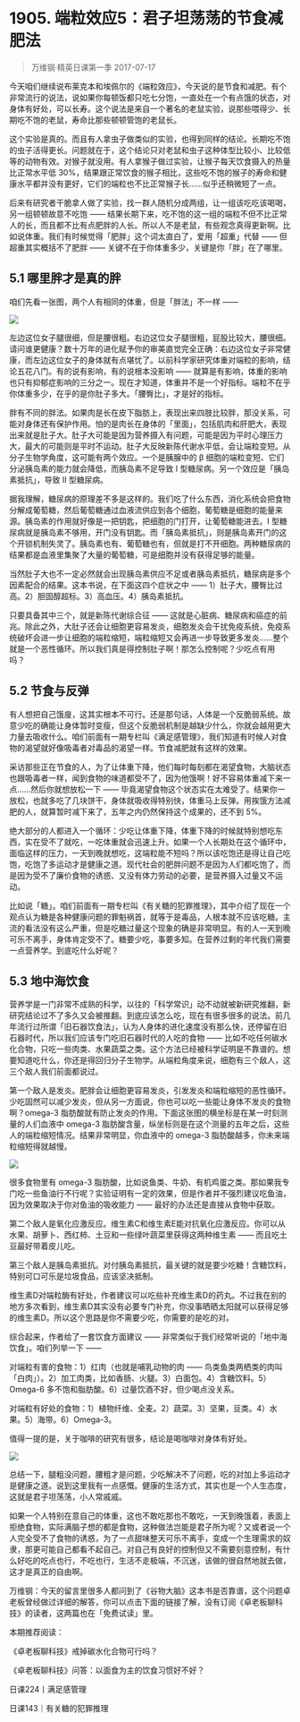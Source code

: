 # 1905. 端粒效应5：君子坦荡荡的节食减肥法
> 万维钢·精英日课第一季
2017-07-17

今天咱们继续说布莱克本和埃佩尔的《端粒效应》，今天说的是节食和减肥。有个非常流行的说法，说如果你每顿饭都只吃七分饱，一直处在一个有点饿的状态，对身体有好处，可以长寿。这个说法是来自一个著名的老鼠实验，说那些喂得少、长期吃不饱的老鼠，寿命比那些顿顿管饱的老鼠长。

这个实验是真的。而且有人拿虫子做类似的实验，也得到同样的结论。长期吃不饱的虫子活得更长。问题就在于，这个结论只对老鼠和虫子这种体型比较小、比较低等的动物有效。对猴子就没用。有人拿猴子做过实验，让猴子每天饮食摄入的热量比正常水平低 30%，结果跟正常饮食的猴子相比，这些吃不饱的猴子的寿命和健康水平都并没有更好，它们的端粒也不比正常猴子长……似乎还稍微短了一点。

后来有研究者干脆拿人做了实验，找一群人随机分成两组，让一组该吃吃该喝喝，另一组顿顿故意不吃饱 —— 结果长期下来，吃不饱的这一组的端粒不但不比正常人的长，而且都不比有点肥胖的人长。所以人不是老鼠，有些观念真得更新啊。比如说体重。我们有时候觉得「肥胖」这个词太直白了，爱用「超重」代替 —— 但超重其实概括不了肥胖 —— 关键不在于你体重多少，关键是你「胖」在了哪里。 

## 5.1 哪里胖才是真的胖

咱们先看一张图，两个人有相同的体重，但是「胖法」不一样 —— 

![](./res/2019111.jpg)

左边这位女子腿很细，但是腰很粗。右边这位女子腿很粗，屁股比较大，腰很细。请问谁更健康？数十万年的进化赋予你的审美直觉完全正确：右边这位女子非常健康，而左边这位女子的身体就有点堪忧了。以前科学家研究体重对端粒的影响，结论五花八门。有的说有影响，有的说根本没影响 —— 就算是有影响，体重的影响也只有抑郁症影响的三分之一。现在才知道，体重并不是一个好指标。端粒不在乎你体重多少，在乎的是你肚子多大。「腰臀比」，才是好的指标。

胖有不同的胖法。如果肉是长在皮下脂肪上，表现出来四肢比较胖，那没关系，可能对身体还有保护作用。怕的是肉长在身体的「里面」，包括肌肉和肝肥大，表现出来就是肚子大。肚子大可能是因为营养摄入有问题，可能是因为平时心理压力大，最大的可能则是平时不运动。肚子大反映新陈代谢水平低，会让端粒变短。从分子生物学角度，这可能有两个效应。一个是胰腺中的 β 细胞的端粒变短、它们分泌胰岛素的能力就会降低，而胰岛素不足导致 I 型糖尿病。另一个效应是「胰岛素抵抗」，导致 II 型糖尿病。

据我理解，糖尿病的原理差不多是这样的。我们吃了什么东西，消化系统会把食物分解成葡萄糖，然后葡萄糖通过血液流供应到各个细胞，葡萄糖是细胞的能量来源。胰岛素的作用就好像是一把钥匙，把细胞的门打开，让葡萄糖能进去。I 型糖尿病就是胰岛素不够用，开门没有钥匙。而「胰岛素抵抗」，则是胰岛素开门的这个开锁机制失灵了。胰岛素也有、葡萄糖也有，但就是打不开细胞。两种糖尿病的结果都是血液里集聚了大量的葡萄糖，可是细胞并没有获得足够的能量。

当然肚子大也不一定必然就会出现胰岛素供应不足或者胰岛素抵抗，糖尿病是多个因素配合的结果。这本书说，在下面这四个症状之中 —— 1）肚子大，腰臀比过高。2）胆固醇超标。3）高血压。4）胰岛素抵抗。

只要具备其中三个，就是新陈代谢综合征 —— 这就是心脏病、糖尿病和癌症的前兆。除此之外，大肚子还会让细胞更容易发炎，细胞发炎会干扰免疫系统，免疫系统破坏会进一步让细胞的端粒缩短，端粒缩短又会再进一步导致更多发炎……整个就是一个恶性循环。所以我们真是得控制肚子啊！那怎么控制呢？少吃点有用吗？ 

## 5.2 节食与反弹

有人想把自己饿廋，这其实根本不可行。还是那句话，人体是一个反脆弱系统。故意少吃的确能让身体暂时变瘦，但这个反脆弱机制是越缺少什么，你就会越用更大力量去吸收什么。咱们前面有一期专栏叫《满足感管理》，我们知道有时候人对食物的渴望就好像吸毒者对毒品的渴望一样。节食减肥就有这样的效果。

采访那些正在节食的人，为了让体重下降，他们每时每刻都在渴望食物，大脑状态也跟吸毒者一样，闻到食物的味道都受不了，因为他饿啊！好不容易体重减下来一点……然后你就想放松一下 —— 毕竟渴望食物这个状态实在太难受了。结果你一放松，也就多吃了几块饼干，身体就吸收得特别快，体重马上反弹。用挨饿方法减肥的人，就算暂时减下来了，五年之内仍然保持这个成果的，还不到 5%。

绝大部分的人都进入一个循环：少吃让体重下降，体重下降的时候就特别想吃东西，实在受不了就吃，一吃体重就会迅速上升。如果一个人长期处在这个循环中，面临这样的压力，一天到晚就想吃，这端粒能不短吗？所以该吃饱还是得让自己吃饱，吃饱了多运动才是健康之道。现代社会的肥胖问题不是因为人们都吃饱了，而是因为受不了廉价食物的诱惑、又没有体力劳动的必要，是营养摄入过量又不运动。

比如说「糖」。咱们前面有一期专栏叫《有关糖的犯罪推理》，其中介绍了现在一个观点认为糖是各种健康问题的罪魁祸首，就等于是毒品，人根本就不应该吃糖。主流的看法没有这么严重，但是吃糖过量这个现象的确是非常明显。有的人一天到晚可乐不离手，身体肯定受不了。糖要少吃，事要多知。在营养过剩的年代我们需要一点营养学。到底吃什么好呢？ 

## 5.3 地中海饮食

营养学是一门非常不成熟的科学，以往的「科学常识」动不动就被新研究推翻，新研究结论过不了多久又会被推翻。到底应该怎么吃，现在有很多很多的说法。前几年流行过所谓「旧石器饮食法」，认为人身体的进化速度没有那么快，还停留在旧石器时代，所以我们应该专门吃旧石器时代的人吃的食物 —— 比如不吃任何碳水化合物，只吃一些肉类、水果蔬菜之类。这个方法已经被科学证明是不靠谱的。想要知道吃什么，你还是得回归分子生物学。从端粒角度来说，细胞有三个敌人，这三个敌人我们前面都说过。

第一个敌人是发炎。肥胖会让细胞更容易发炎，引发发炎和端粒缩短的恶性循环。少吃固然可以减少发炎，但从另一方面说，你也可以吃一些能让身体不发炎的食物啊？omega-3 脂肪酸就有防止发炎的作用。下面这张图的横坐标是在某一时刻测量的人们血液中 omega-3 脂肪酸含量，纵坐标则是在这个测量的五年之后，这些人的端粒缩短情况。结果非常明显，你血液中的 omega-3 脂肪酸越多，你未来端粒缩短得就越慢。 

![](./res/2019112.jpg)

很多食物里有 omega-3 脂肪酸，比如说鱼类、牛奶、有机鸡蛋之类。那如果我专门吃一些鱼油行不行呢？实验证明有一定的效果，但是作者并不强烈建议吃鱼油，因为效果取决于你对鱼油的吸收能力 —— 最好的办法还是直接从食物中获取。

第二个敌人是氧化应激反应。维生素C和维生素E能对抗氧化应激反应。你可以从水果、胡萝卜、西红柿、土豆和一些绿叶蔬菜里获得这两种维生素 —— 而且吃土豆最好带着皮儿吃。

第三个敌人是胰岛素抵抗。对付胰岛素抵抗，最关键的就是要少吃糖！含糖饮料，特别可口可乐是垃圾食品，应该坚决抵制。

维生素D对端粒酶有好处，作者建议可以吃些补充维生素D的药丸。不过我在别的地方多次看到，维生素D其实没有必要专门补充，你没事晒晒太阳就可以获得足够的维生素D。所以这个思路是你不需要少吃，你需要的是吃的对。

综合起来，作者给了一套饮食方面建议 —— 非常类似于我们经常听说的「地中海饮食」。咱们列举一下 —— 

对端粒有害的食物：1）红肉（也就是哺乳动物的肉 —— 鸟类鱼类两栖类的肉叫「白肉」）。2）加工肉类，比如香肠、火腿。3）白面包。4）含糖饮料。5）Omega-6 多不饱和脂肪酸。6）过量饮酒不好，但少喝点没关系。

对端粒有好处的食物：1）植物纤维、全麦。2）蔬菜。3）坚果，豆类。4）水果。5）海带。6）Omega-3。

值得一提的是，关于咖啡的研究有很多，结论是喝咖啡对身体有好处。

![](./res/2019113.jpg)

总结一下，腿粗没问题，腰粗才是问题，少吃解决不了问题，吃的对加上多运动才是健康之道。说到这里我有一点感慨。健康的生活方式，其实也是一个人生态度，这就是君子坦荡荡，小人常戚戚。

如果一个人特别在意自己的体重，这也不敢吃那也不敢吃，一天到晚饿着，表面上拒绝食物，实际满脑子想的都是食物，这种做法岂能是君子所为呢？又或者说一个人完全受不了食物的诱惑，为了一点甜味整天可乐不离手，变成一个生理需求的奴隶，那更可能自己都看不起自己。对自己有良好的控制但又不需要刻意控制，有什么好吃的吃点也行，不吃也行，生活不走极端，不沉迷，该做的很自然地就去做，这才是真正的自由啊。 

万维钢：今天的留言里很多人都问到了《谷物大脑》这本书是否靠谱，这个问题卓老板曾经做过详细的解答，你可以点击下面的链接了解，没有订阅《卓老板聊科技》的读者，这两篇也在「免费试读」里。

本期推荐阅读：

《卓老板聊科技》戒掉碳水化合物可行吗？

《卓老板聊科技》问答：以面食为主的饮食习惯好不好？

日课224丨满足感管理

日课143｜有关糖的犯罪推理